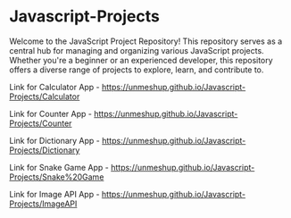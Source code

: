 # Javascript-Projects
Welcome to the JavaScript Project Repository! This repository serves as a central hub for managing and organizing various JavaScript projects. Whether you're a beginner or an experienced developer, this repository offers a diverse range of projects to explore, learn, and contribute to.

Link for Calculator App - https://unmeshup.github.io/Javascript-Projects/Calculator

Link for Counter App -  https://unmeshup.github.io/Javascript-Projects/Counter

Link for Dictionary App - https://unmeshup.github.io/Javascript-Projects/Dictionary

Link for Snake Game App - https://unmeshup.github.io/Javascript-Projects/Snake%20Game

Link for Image API App - https://unmeshup.github.io/Javascript-Projects/ImageAPI
